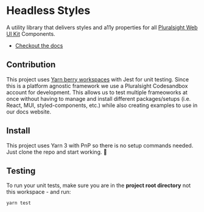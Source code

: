 # Headless Styles

A utility library that delivers styles and a11y properties for all [Pluralsight Web UI Kit](https://www.figma.com/file/ZmH4XsZS5WnKeo28ylM5x1/PS-Design---Web-UI-Kit-%5BALPHA%5D?node-id=1215%3A51428) Components.

- [Checkout the docs](https://pluralsight.github.io/tva/docs/development/getting-started/installation)

## Contribution

This project uses [Yarn berry workspaces](https://yarnpkg.com/features/workspaces) with Jest for unit testing. Since this is a platform agnostic framework we use a Pluralsight Codesandbox account for development. This allows us to test multiple frameoworks at once without having to manage and install different packages/setups (i.e. React, MUI, styled-components, etc.) while also creating examples to use in our docs website.

## Install

This project uses Yarn 3 with PnP so there is no setup commands needed. Just clone the repo and start working. :tada:

## Testing

To run your unit tests, make sure you are in the **project root directory** not this workspace - and run:

```bash
yarn test
```
